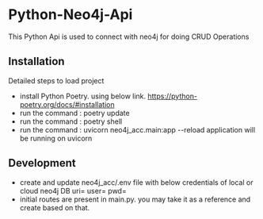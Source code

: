 # Python-Neo4j-Api

This Python Api is used to connect with neo4j for doing CRUD Operations

## Installation
Detailed steps to load project
- install Python Poetry. using below link.
    https://python-poetry.org/docs/#installation
- run the command : poetry update
- run the command : poetry shell
- run the command : uvicorn neo4j_acc.main:app --reload
application will be running on uvicorn

## Development
- create and update neo4j_acc/.env file with below credentials of local or cloud neo4j DB
  uri=
  user=
  pwd=
- initial routes are present in main.py. you may take it as a reference and create based on that.
